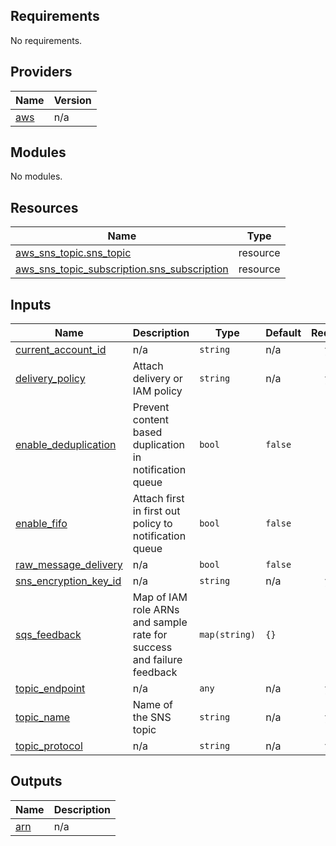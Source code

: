 ## Requirements

No requirements.

## Providers

| Name | Version |
|------|---------|
| <a name="provider_aws"></a> [aws](#provider\_aws) | n/a |

## Modules

No modules.

## Resources

| Name | Type |
|------|------|
| [aws_sns_topic.sns_topic](https://registry.terraform.io/providers/hashicorp/aws/latest/docs/resources/sns_topic) | resource |
| [aws_sns_topic_subscription.sns_subscription](https://registry.terraform.io/providers/hashicorp/aws/latest/docs/resources/sns_topic_subscription) | resource |

## Inputs

| Name | Description | Type | Default | Required |
|------|-------------|------|---------|:--------:|
| <a name="input_current_account_id"></a> [current\_account\_id](#input\_current\_account\_id) | n/a | `string` | n/a | yes |
| <a name="input_delivery_policy"></a> [delivery\_policy](#input\_delivery\_policy) | Attach delivery or IAM policy | `string` | n/a | yes |
| <a name="input_enable_deduplication"></a> [enable\_deduplication](#input\_enable\_deduplication) | Prevent content based duplication in notification queue | `bool` | `false` | no |
| <a name="input_enable_fifo"></a> [enable\_fifo](#input\_enable\_fifo) | Attach first in first out policy to notification queue | `bool` | `false` | no |
| <a name="input_raw_message_delivery"></a> [raw\_message\_delivery](#input\_raw\_message\_delivery) | n/a | `bool` | `false` | no |
| <a name="input_sns_encryption_key_id"></a> [sns\_encryption\_key\_id](#input\_sns\_encryption\_key\_id) | n/a | `string` | n/a | yes |
| <a name="input_sqs_feedback"></a> [sqs\_feedback](#input\_sqs\_feedback) | Map of IAM role ARNs and sample rate for success and failure feedback | `map(string)` | `{}` | no |
| <a name="input_topic_endpoint"></a> [topic\_endpoint](#input\_topic\_endpoint) | n/a | `any` | n/a | yes |
| <a name="input_topic_name"></a> [topic\_name](#input\_topic\_name) | Name of the SNS topic | `string` | n/a | yes |
| <a name="input_topic_protocol"></a> [topic\_protocol](#input\_topic\_protocol) | n/a | `string` | n/a | yes |

## Outputs

| Name | Description |
|------|-------------|
| <a name="output_arn"></a> [arn](#output\_arn) | n/a |
